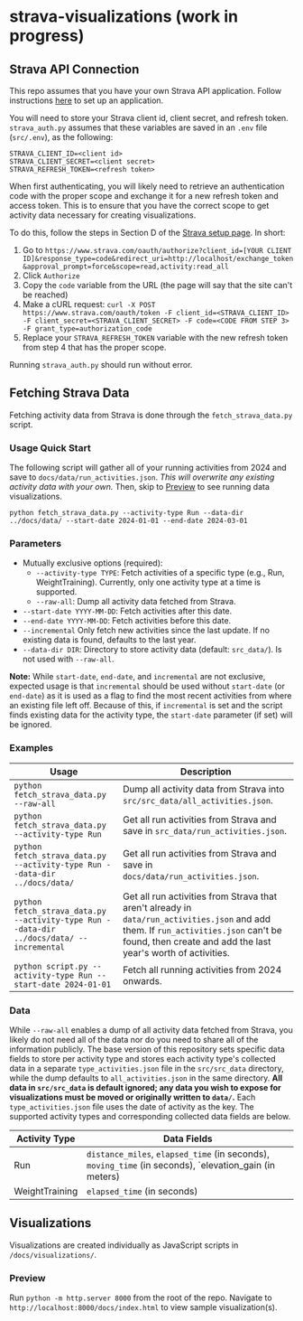 # strava-visualizations (work in progress)

## Strava API Connection

This repo assumes that you have your own Strava API application.
Follow instructions [here](https://developers.strava.com/docs/getting-started/) to set up an application.

You will need to store your Strava client id, client secret, and refresh token.
`strava_auth.py` assumes that these variables are saved in an `.env` file (`src/.env`), as the following:

```
STRAVA_CLIENT_ID=<client id>
STRAVA_CLIENT_SECRET=<client secret>
STRAVA_REFRESH_TOKEN=<refresh token>
```

When first authenticating, you will likely need to retrieve an authentication code with the proper scope and exchange it for a new refresh token and access token. This is to ensure that you have the correct scope to get activity data necessary for creating visualizations. 

To do this, follow the steps in Section D of the [Strava setup page](https://developers.strava.com/docs/getting-started/). In short:
1. Go to `https://www.strava.com/oauth/authorize?client_id=[YOUR CLIENT ID]&response_type=code&redirect_uri=http://localhost/exchange_token&approval_prompt=force&scope=read,activity:read_all`
2. Click `Authorize` 
3. Copy the `code` variable from the URL (the page will say that the site can't be reached)
4. Make a cURL request:
    `curl -X POST https://www.strava.com/oauth/token -F client_id=<STRAVA_CLIENT_ID> -F client_secret=<STRAVA_CLIENT_SECRET> -F code=<CODE FROM STEP 3> -F grant_type=authorization_code`
5. Replace your `STRAVA_REFRESH_TOKEN` variable with the new refresh token from step 4 that has the proper scope.

Running `strava_auth.py` should run without error.

## Fetching Strava Data

Fetching activity data from Strava is done through the `fetch_strava_data.py` script.

### Usage Quick Start

The following script will gather all of your running activities from 2024 and save to `docs/data/run_activities.json`. *This will overwrite any existing activity data with your own.* Then, skip to [Preview](#preview) to see running data visualizations.

```
python fetch_strava_data.py --activity-type Run --data-dir ../docs/data/ --start-date 2024-01-01 --end-date 2024-03-01
```

### Parameters
- Mutually exclusive options (required):
    - `--activity-type TYPE`: Fetch activities of a specific type (e.g., Run, WeightTraining). Currently, only one activity type at a time is supported.
    - `--raw-all`: Dump all activity data fetched from Strava.
- `--start-date YYYY-MM-DD`: Fetch activities after this date.
- `--end-date YYYY-MM-DD`: Fetch activities before this date.
- `--incremental` Only fetch new activities since the last update. If no existing data is found, defaults to the last year.
- `--data-dir DIR`: Directory to store activity data (default: `src_data/`). Is not used with `--raw-all`.

**Note:** While `start-date`, `end-date`, and `incremental` are not exclusive, expected usage is that `incremental` should be used without `start-date` (or `end-date`) as it is used as a flag to find the most recent activities from where an existing file left off. Because of this, if `incremental` is set and the script finds existing data for the activity type, the `start-date` parameter (if set) will be ignored. 

### Examples

| Usage | Description |
|-------|-------------|
|`python fetch_strava_data.py --raw-all`| Dump all activity data from Strava into `src/src_data/all_activities.json`.|
|`python fetch_strava_data.py --activity-type Run`| Get all run activities from Strava and save in `src_data/run_activities.json`.|
|`python fetch_strava_data.py --activity-type Run --data-dir ../docs/data/`| Get all run activities from Strava and save in `docs/data/run_activities.json`.|
|`python fetch_strava_data.py --activity-type Run --data-dir ../docs/data/ --incremental`| Get all run activities from Strava that aren't already in `data/run_activities.json` and add them. If `run_activities.json` can't be found, then create and add the last year's worth of activities.|
|`python script.py --activity-type Run --start-date 2024-01-01` | Fetch all running activities from 2024 onwards. | 


### Data

While `--raw-all` enables a dump of all activity data fetched from Strava, you likely do not need all of the data nor do you need to share all of the information publicly. The base version of this repository sets specific data fields to store per activity type and stores each activity type's collected data in a separate `type_activities.json` file in the `src/src_data` directory, while the dump defaults to `all_activities.json` in the same directory. **All data in `src/src_data` is default ignored; any data you wish to expose for visualizations must be moved or originally written to `data/`.** Each `type_activities.json` file uses the date of activity as the key. The supported activity types and corresponding collected data fields are below. 

| Activity Type | Data Fields |
| ------------- | ----------- |
| Run | `distance_miles`, `elapsed_time` (in seconds), `moving_time` (in seconds), `elevation_gain (in meters) |
| WeightTraining | `elapsed_time` (in seconds)|

## Visualizations

Visualizations are created individually as JavaScript scripts in `/docs/visualizations/`. 

### Preview

Run `python -m http.server 8000` from the root of the repo. Navigate to `http://localhost:8000/docs/index.html` to view sample visualization(s).

